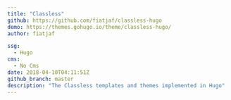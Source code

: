 ```yaml
---
title: "Classless"
github: https://github.com/fiatjaf/classless-hugo
demo: https://themes.gohugo.io/theme/classless-hugo/
author: fiatjaf

ssg:
  - Hugo
cms:
  - No Cms
date: 2018-04-10T04:11:51Z
github_branch: master
description: "The Classless templates and themes implemented in Hugo"
---
```

